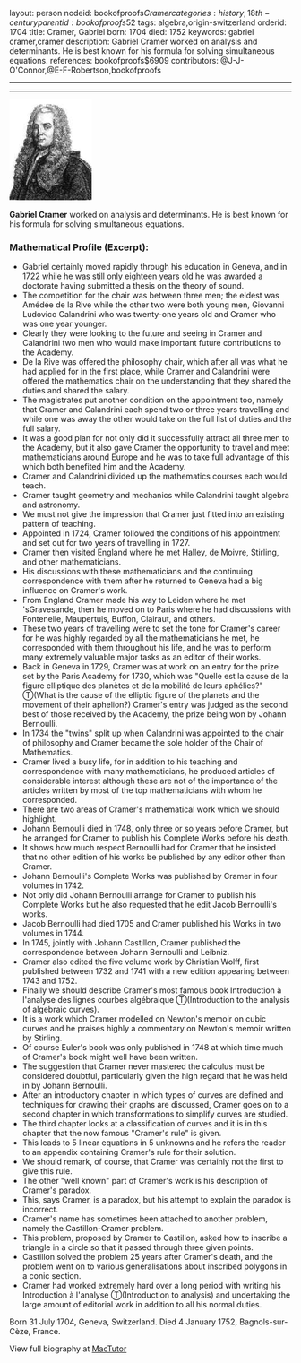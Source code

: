layout: person
nodeid: bookofproofs$Cramer
categories: history,18th-century
parentid: bookofproofs$52
tags: algebra,origin-switzerland
orderid: 1704
title: Cramer, Gabriel
born: 1704
died: 1752
keywords: gabriel cramer,cramer
description: Gabriel Cramer worked on analysis and determinants. He is best known for his formula for solving simultaneous equations.
references: bookofproofs$6909
contributors: @J-J-O'Connor,@E-F-Robertson,bookofproofs

---



---

![Cramer.jpg](https://github.com/bookofproofs/bookofproofs.github.io/blob/main/_sources/_assets/images/portraits/Cramer.jpg?raw=true)

**Gabriel Cramer** worked on analysis and determinants. He is best known for his formula for solving simultaneous equations.

### Mathematical Profile (Excerpt):
* Gabriel certainly moved rapidly through his education in Geneva, and in 1722 while he was still only eighteen years old he was awarded a doctorate having submitted a thesis on the theory of sound.
* The competition for the chair was between three men; the eldest was Amédée de la Rive while the other two were both young men, Giovanni Ludovico Calandrini who was twenty-one years old and Cramer who was one year younger.
* Clearly they were looking to the future and seeing in Cramer and Calandrini two men who would make important future contributions to the Academy.
* De la Rive was offered the philosophy chair, which after all was what he had applied for in the first place, while Cramer and Calandrini were offered the mathematics chair on the understanding that they shared the duties and shared the salary.
* The magistrates put another condition on the appointment too, namely that Cramer and Calandrini each spend two or three years travelling and while one was away the other would take on the full list of duties and the full salary.
* It was a good plan for not only did it successfully attract all three men to the Academy, but it also gave Cramer the opportunity to travel and meet mathematicians around Europe and he was to take full advantage of this which both benefited him and the Academy.
* Cramer and Calandrini divided up the mathematics courses each would teach.
* Cramer taught geometry and mechanics while Calandrini taught algebra and astronomy.
* We must not give the impression that Cramer just fitted into an existing pattern of teaching.
* Appointed in 1724, Cramer followed the conditions of his appointment and set out for two years of travelling in 1727.
* Cramer then visited England where he met Halley, de Moivre, Stirling, and other mathematicians.
* His discussions with these mathematicians and the continuing correspondence with them after he returned to Geneva had a big influence on Cramer's work.
* From England Cramer made his way to Leiden where he met 'sGravesande, then he moved on to Paris where he had discussions with Fontenelle, Maupertuis, Buffon, Clairaut, and others.
* These two years of travelling were to set the tone for Cramer's career for he was highly regarded by all the mathematicians he met, he corresponded with them throughout his life, and he was to perform many extremely valuable major tasks as an editor of their works.
* Back in Geneva in 1729, Cramer was at work on an entry for the prize set by the Paris Academy for 1730, which was "Quelle est la cause de la figure elliptique des planètes et de la mobilité de leurs aphélies?" Ⓣ(What is the cause of the elliptic figure of the planets and the movement of their aphelion?) Cramer's entry was judged as the second best of those received by the Academy, the prize being won by Johann Bernoulli.
* In 1734 the "twins" split up when Calandrini was appointed to the chair of philosophy and Cramer became the sole holder of the Chair of Mathematics.
* Cramer lived a busy life, for in addition to his teaching and correspondence with many mathematicians, he produced articles of considerable interest although these are not of the importance of the articles written by most of the top mathematicians with whom he corresponded.
* There are two areas of Cramer's mathematical work which we should highlight.
* Johann Bernoulli died in 1748, only three or so years before Cramer, but he arranged for Cramer to publish his Complete Works before his death.
* It shows how much respect Bernoulli had for Cramer that he insisted that no other edition of his works be published by any editor other than Cramer.
* Johann Bernoulli's Complete Works was published by Cramer in four volumes in 1742.
* Not only did Johann Bernoulli arrange for Cramer to publish his Complete Works but he also requested that he edit Jacob Bernoulli's works.
* Jacob Bernoulli had died 1705 and Cramer published his Works in two volumes in 1744.
* In 1745, jointly with Johann Castillon, Cramer published the correspondence between Johann Bernoulli and Leibniz.
* Cramer also edited the five volume work by Christian Wolff, first published between 1732 and 1741 with a new edition appearing between 1743 and 1752.
* Finally we should describe Cramer's most famous book Introduction à l'analyse des lignes courbes algébraique Ⓣ(Introduction to the analysis of algebraic curves).
* It is a work which Cramer modelled on Newton's memoir on cubic curves and he praises highly a commentary on Newton's memoir written by Stirling.
* Of course Euler's book was only published in 1748 at which time much of Cramer's book might well have been written.
* The suggestion that Cramer never mastered the calculus must be considered doubtful, particularly given the high regard that he was held in by Johann Bernoulli.
* After an introductory chapter in which types of curves are defined and techniques for drawing their graphs are discussed, Cramer goes on to a second chapter in which transformations to simplify curves are studied.
* The third chapter looks at a classification of curves and it is in this chapter that the now famous "Cramer's rule" is given.
* This leads to 5 linear equations in 5 unknowns and he refers the reader to an appendix containing Cramer's rule for their solution.
* We should remark, of course, that Cramer was certainly not the first to give this rule.
* The other "well known" part of Cramer's work is his description of Cramer's paradox.
* This, says Cramer, is a paradox, but his attempt to explain the paradox is incorrect.
* Cramer's name has sometimes been attached to another problem, namely the Castillon-Cramer problem.
* This problem, proposed by Cramer to Castillon, asked how to inscribe a triangle in a circle so that it passed through three given points.
* Castillon solved the problem 25 years after Cramer's death, and the problem went on to various generalisations about inscribed polygons in a conic section.
* Cramer had worked extremely hard over a long period with writing his Introduction à l'analyse Ⓣ(Introduction to analysis) and undertaking the large amount of editorial work in addition to all his normal duties.

Born 31 July 1704, Geneva, Switzerland. Died 4 January 1752, Bagnols-sur-Cèze, France.

View full biography at [MacTutor](https://mathshistory.st-andrews.ac.uk/Biographies/Cramer/)
